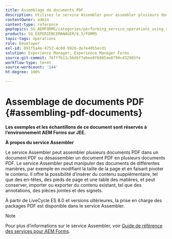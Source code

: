 ```yaml
---
title: Assemblage de documents PDF
description: Utilisez le service Assembler pour assembler plusieurs documents PDF dans un document PDF ou désassembler un document PDF en plusieurs documents PDF.
contentOwner: admin
content-type: reference
geptopics: SG_AEMFORMS/categories/performing_service_operations_using_apis
products: SG_EXPERIENCEMANAGER/6.5/FORMS
topic-tags: operations
role: Developer
exl-id: 991f5a4e-4752-4c0d-9926-de7e4855ecd1
solution: Experience Manager, Experience Manager Forms
source-git-commit: 76fffb11c56dbf7ebee9f6805ae0799cd32985fe
workflow-type: tm+mt
source-wordcount: '144'
ht-degree: 100%

---
```


# Assemblage de documents PDF {#assembling-pdf-documents}

**Les exemples et les échantillons de ce document sont réservés à l’environnement AEM Forms sur JEE.**

**À propos du service Assembler**

Le service Assembler peut assembler plusieurs documents PDF dans un document PDF ou désassembler un document PDF en plusieurs documents PDF. Le service Assembler peut manipuler des documents de différentes manières, par exemple en modifiant la taille de la page et en faisant pivoter le contenu. Il offre la possibilité d’insérer du contenu supplémentaire, tel que des en-têtes, des pieds de page et une table des matières, et peut conserver, importer ou exporter du contenu existant, tel que des annotations, des pièces jointes et des signets.

À partir de LiveCycle ES 8.0 et versions ultérieures, la prise en charge des packages PDF est disponible dans le service Assembler.

>[!NOTE]
>
>Pour plus d’informations sur le service Assembler, voir [Guide de référence des services pour AEM Forms](https://help.adobe.com/fr_FR/livecycle/11.0/Services/index.html).
